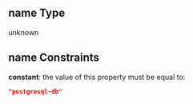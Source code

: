 ## name Type

unknown

## name Constraints

**constant**: the value of this property must be equal to:

```json
"postgresql-db"
```
